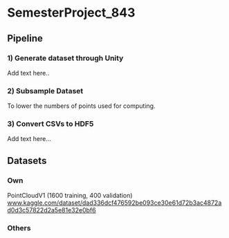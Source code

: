 # SemesterProject_843

## Pipeline
### 1) Generate dataset through Unity
Add text here..

### 2) Subsample Dataset
To lower the numbers of points used for computing.

### 3) Convert CSVs to HDF5
Add text here...

## Datasets
### Own

PointCloudV1 (1600 training, 400 validation)
www.kaggle.com/dataset/dad336dcf476592be093ce30e61d72b3ac4872ad0d3c57822d2a5e81e32e0bf6

### Others
